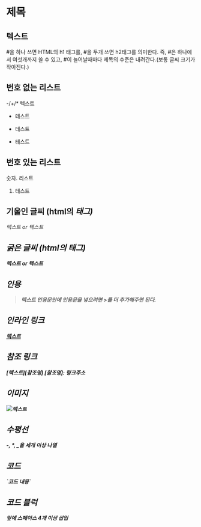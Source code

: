# 제목
## 텍스트
#을 하나 쓰면 HTML의 h1 태그를, #을 두개 쓰면 h2태그를 의미한다.
즉, #은 하나에서 여섯개까지 쓸 수 있고, #이 늘어날때마다 제목의 수준은 내려간다.(보통 글씨 크기가 작아진다.)
## 번호 없는 리스트
-/+/* 텍스트
- 테스트
+ 테스트
* 테스트
## 번호 있는 리스트
숫자. 리스트
1. 테스트
## 기울인 글씨 (html의 <em>태그)
*텍스트* or _텍스트_
## 굵은 글씨 (html의 <strong>태그)
**텍스트** or __텍스트__
## 인용
> 텍스트
인용문안에 인용문을 넣으려면 >를 더 추가해주면 된다.
## 인라인 링크
[텍스트](링크주소)
## 참조 링크
[텍스트][참조명]
[참조명]: 링크주소
## 이미지
![텍스트](이미지링크)
## 수평선
-, *, _을 세개 이상 나열
## 코드
\`코드 내용\`
## 코드 블럭
앞에 스페이스 4개 이상 삽입
